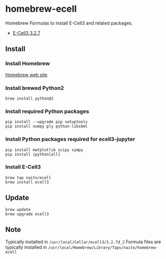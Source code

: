 # homebrew-ecell
Homebrew Formulas to install E-Cell3 and related packages.

- [E-Cell3 3.2.7](https://github.com/naito/ecell3)

## Install

### Install Homebrew
[Homebrew web site](https://brew.sh)

### Install brewed Python2
```
brew install python@2
```

### Install required Python packages
```
pip install --upgrade pip setuptools
pip install numpy ply python-libsbml
```

### Install Python packages required for ecell3-jupyter
```
pip install matplotlib scipy sympy
pip install ipython[all]
```

### Install E-Cell3
```
brew tap naito/ecell
brew install ecell3
```

## Update
```
brew update
brew upgrade ecell3
```


## Note
Typically installed in `/usr/local/Cellar/ecell3/3.2.7d_2`
Formula files are typically installed in `/usr/local/Homebrew/Library/Taps/naito/homebrew-ecell`
